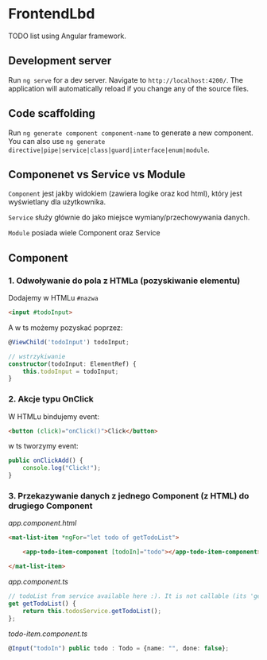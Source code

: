# FrontendLbd
TODO list using Angular framework.

## Development server

Run `ng serve` for a dev server. Navigate to `http://localhost:4200/`. The application will automatically reload if you change any of the source files.

## Code scaffolding

Run `ng generate component component-name` to generate a new component. You can also use `ng generate directive|pipe|service|class|guard|interface|enum|module`.

## Componenet vs Service vs Module
`Component` jest jakby widokiem (zawiera logike oraz kod html), który jest wyświetlany dla użytkownika.

`Service` służy głównie do jako miejsce wymiany/przechowywania danych.

`Module` posiada wiele Component oraz Service

## Component
### 1. Odwoływanie do pola z HTMLa (pozyskiwanie elementu)
Dodajemy w HTMLu `#nazwa`
```html
<input #todoInput>
```
A w ts możemy pozyskać poprzez:
```ts
@ViewChild('todoInput') todoInput;

// wstrzykiwanie
constructor(todoInput: ElementRef) {
    this.todoInput = todoInput;
}
```

### 2. Akcje typu OnClick
W HTMLu bindujemy event:
```html
<button (click)="onClick()">Click</button>
```
w ts tworzymy event:
```ts
public onClickAdd() {
    console.log("Click!");
}
```

### 3. Przekazywanie danych z jednego Component (z HTML) do drugiego Component

*app.component.html*
```html
<mat-list-item *ngFor="let todo of getTodoList">

    <app-todo-item-component [todoIn]="todo"></app-todo-item-component>

</mat-list-item>
```

*app.component.ts*
```ts
// todoList from service available here :). It is not callable (its 'get' accessor so just call it as variable! noice)
get getTodoList() {
    return this.todosService.getTodoList();
};
```

*todo-item.component.ts*
```ts
@Input("todoIn") public todo : Todo = {name: "", done: false};
```


